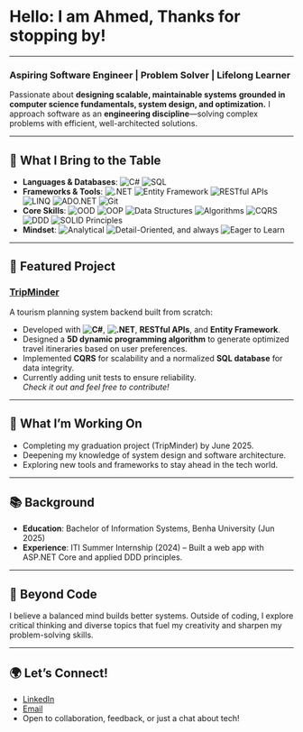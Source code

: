 # Hello: I am Ahmed, Thanks for stopping by!
---
### Aspiring Software Engineer | Problem Solver | Lifelong Learner

Passionate about **designing scalable, maintainable systems** **grounded in computer science fundamentals, system design, and optimization.** I approach software as an **engineering discipline**—solving complex problems with efficient, well-architected solutions.

---

## 🔧 What I Bring to the Table

- **Languages & Databases**: ![C#](https://img.shields.io/badge/-C%23-239120?style=flat&logo=c-sharp&logoColor=white) ![SQL](https://img.shields.io/badge/-SQL-4479A1?style=flat&logo=postgresql&logoColor=white)
- **Frameworks & Tools**: ![.NET](https://img.shields.io/badge/-.NET-512BD4?style=flat&logo=dotnet&logoColor=white) ![Entity Framework](https://img.shields.io/badge/-Entity%20Framework-512BD4?style=flat&logo=dotnet&logoColor=white) ![RESTful APIs](https://img.shields.io/badge/-RESTful%20APIs-FF6C37?style=flat&logo=rest&logoColor=white) ![LINQ](https://img.shields.io/badge/-LINQ-512BD4?style=flat&logo=dotnet&logoColor=white) ![ADO.NET](https://img.shields.io/badge/-ADO.NET-512BD4?style=flat&logo=dotnet&logoColor=white) ![Git](https://img.shields.io/badge/-Git-F05032?style=flat&logo=git&logoColor=white)
- **Core Skills**: ![OOD](https://img.shields.io/badge/-OOD-007ACC?style=flat&logo=object-oriented&logoColor=white) ![OOP](https://img.shields.io/badge/-OOP-007ACC?style=flat&logo=object-oriented&logoColor=white) ![Data Structures](https://img.shields.io/badge/-Data%20Structures-00A1D6?style=flat&logo=data&logoColor=white) ![Algorithms](https://img.shields.io/badge/-Algorithms-00A1D6?style=flat&logo=algorithm&logoColor=white) ![CQRS](https://img.shields.io/badge/-CQRS-0078D4?style=flat&logo=cqrs&logoColor=white) ![DDD](https://img.shields.io/badge/-DDD-0078D4?style=flat&logo=ddd&logoColor=white) ![SOLID Principles](https://img.shields.io/badge/-SOLID%20Principles-0078D4?style=flat&logo=solid&logoColor=white)
- **Mindset**: ![Analytical](https://img.shields.io/badge/-Analytical-2CA02C?style=flat&logo=brain&logoColor=white) ![Detail-Oriented](https://img.shields.io/badge/-Detail--Oriented-2CA02C?style=flat&logo=eye&logoColor=white), and always ![Eager to Learn](https://img.shields.io/badge/-Eager%20to%20Learn-2CA02C?style=flat&logo=book&logoColor=white)
---

## 🌟 Featured Project

### [TripMinder](https://github.com/linguistc/TripMinder)

A tourism planning system backend built from scratch:

- Developed with **![C#](https://img.shields.io/badge/-C%23-239120?style=flat&logo=c-sharp&logoColor=white)**, **![.NET](https://img.shields.io/badge/-.NET-512BD4?style=flat&logo=dotnet&logoColor=white)**, **RESTful APIs**, and **Entity Framework**.
- Designed a **5D dynamic programming algorithm** to generate optimized travel itineraries based on user preferences.
- Implemented **CQRS** for scalability and a normalized **SQL database** for data integrity.
- Currently adding unit tests to ensure reliability.  
    _Check it out and feel free to contribute!_

---

## 🚀 What I’m Working On

- Completing my graduation project (TripMinder) by June 2025.
- Deepening my knowledge of system design and software architecture.
- Exploring new tools and frameworks to stay ahead in the tech world.

---

## 📚 Background

- **Education**: Bachelor of Information Systems, Benha University (Jun 2025)
- **Experience**: ITI Summer Internship (2024) – Built a web app with ASP.NET Core and applied DDD principles.

---
## 🌱 Beyond Code  
I believe a balanced mind builds better systems. Outside of coding, I explore critical thinking and diverse topics that fuel my creativity and sharpen my problem-solving skills.

---
## 🌍 Let’s Connect!

- [LinkedIn](https://linkedin.com/in/ahmadsameh)
- [Email](mailto:ahmedsamehx@proton.me)
- Open to collaboration, feedback, or just a chat about tech!

